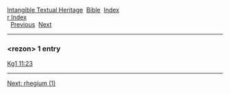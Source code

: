 [Intangible Textual Heritage](../../index)  [Bible](../index) 
[Index](index)   
[r Index](_r_)  
  [Previous](c09514)  [Next](c09516) 

------------------------------------------------------------------------

### &lt;rezon&gt; 1 entry

[Kg1 11:23](../kjv/kg1011.htm#023)  

------------------------------------------------------------------------

[Next: rhegium (1)](c09516)
